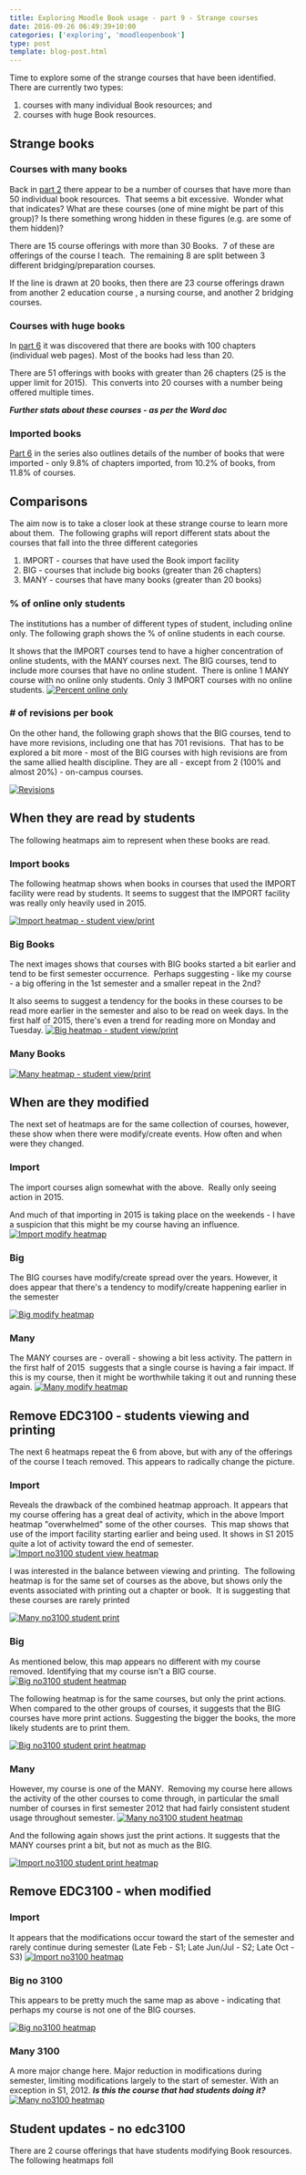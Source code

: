 ```yaml
---
title: Exploring Moodle Book usage - part 9 - Strange courses
date: 2016-09-26 06:49:39+10:00
categories: ['exploring', 'moodleopenbook']
type: post
template: blog-post.html
---
```

Time to explore some of the strange courses that have been identified.  There are currently two types:

1. courses with many individual Book resources; and
2. courses with huge Book resources.

## Strange books

### Courses with many books

Back in [part 2](/blog2/2016/08/16/exploring-moodle-book-usage-part-2-overall-use/) there appear to be a number of courses that have more than 50 individual book resources.  That seems a bit excessive.  Wonder what that indicates? What are these courses (one of mine might be part of this group)? Is there something wrong hidden in these figures (e.g. are some of them hidden)?

There are 15 course offerings with more than 30 Books.  7 of these are offerings of the course I teach.  The remaining 8 are split between 3 different bridging/preparation courses.

If the line is drawn at 20 books, then there are 23 course offerings drawn from another 2 education course , a nursing course, and another 2 bridging courses.

### Courses with huge books

In [part 6](/blog2/2016/09/04/exploring-moodle-book-usage-part-6-what-do-they-contain/) it was discovered that there are books with 100 chapters (individual web pages). Most of the books had less than 20.

There are 51 offerings with books with greater than 26 chapters (25 is the upper limit for 2015).  This converts into 20 courses with a number being offered multiple times.

_**Further stats about these courses - as per the Word doc**_

### Imported books

[Part 6](/blog2/2016/09/04/exploring-moodle-book-usage-part-6-what-do-they-contain/) in the series also outlines details of the number of books that were imported - only 9.8% of chapters imported, from 10.2% of books, from 11.8% of courses.

## Comparisons

The aim now is to take a closer look at these strange course to learn more about them.  The following graphs will report different stats about the courses that fall into the three different categories

1. IMPORT - courses that have used the Book import facility
2. BIG - courses that include big books (greater than 26 chapters)
3. MANY - courses that have many books (greater than 20 books)

### % of online only students

The institutions has a number of different types of student, including online only. The following graph shows the % of online students in each course.

It shows that the IMPORT courses tend to have a higher concentration of online students, with the MANY courses next. The BIG courses, tend to include more courses that have no online student.  There is online 1 MANY course with no online only students. Only 3 IMPORT courses with no online students. [![Percent online only](images/29802065792_635e47bc2c_z.jpg)](https://www.flickr.com/photos/david_jones/29802065792/in/dateposted-public/ "Percent online only")

### \# of revisions per book

On the other hand, the following graph shows that the BIG courses, tend to have more revisions, including one that has 701 revisions.  That has to be explored a bit more - most of the BIG courses with high revisions are from the same allied health discipline. They are all - except from 2 (100% and almost 20%) - on-campus courses.

[![Revisions](images/29802065722_7e06db92b7_z.jpg)](https://www.flickr.com/photos/david_jones/29802065722/in/dateposted-public/ "Revisions")

## When they are read by students

The following heatmaps aim to represent when these books are read.

### Import books

The following heatmap shows when books in courses that used the IMPORT facility were read by students. It seems to suggest that the IMPORT facility was really only heavily used in 2015.

[![Import heatmap - student view/print](images/29833312101_1dcf4cbd95_z.jpg)](https://www.flickr.com/photos/david_jones/29833312101/in/dateposted-public/ "Import heatmap - student view/print")

### Big Books

The next images shows that courses with BIG books started a bit earlier and tend to be first semester occurrence.  Perhaps suggesting - like my course - a big offering in the 1st semester and a smaller repeat in the 2nd?

It also seems to suggest a tendency for the books in these courses to be read more earlier in the semester and also to be read on week days. In the first half of 2015, there's even a trend for reading more on Monday and Tuesday. [![Big heatmap  - student view/print](images/29289337414_5046b1abac_z.jpg)](https://www.flickr.com/photos/david_jones/29289337414/in/dateposted-public/ "Big heatmap  - student view/print")

### Many Books

[![Many heatmap - student view/print](images/29289337014_4176914d75_z.jpg)](https://www.flickr.com/photos/david_jones/29289337014/in/dateposted-public/ "Many heatmap - student view/print")

## When are they modified

The next set of heatmaps are for the same collection of courses, however, these show when there were modify/create events. How often and when were they changed.

### Import

The import courses align somewhat with the above.  Really only seeing action in 2015.

And much of that importing in 2015 is taking place on the weekends - I have a suspicion that this might be my course having an influence. [![Import modify heatmap](images/29803026692_f442282bf2_z.jpg)](https://www.flickr.com/photos/david_jones/29803026692/in/dateposted-public/ "Import modify heatmap")

### Big

The BIG courses have modify/create spread over the years. However, it does appear that there's a tendency to modify/create happening earlier in the semester

[![Big modify heatmap](images/29917136745_6014a0a3f4_z.jpg)](https://www.flickr.com/photos/david_jones/29917136745/in/dateposted-public/ "Big modify heatmap")

### Many

The MANY courses are - overall - showing a bit less activity. The pattern in the first half of 2015  suggests that a single course is having a fair impact. If this is my course, then it might be worthwhile taking it out and running these again. [![Many modify heatmap](images/29622525070_af9b06c570_z.jpg)](https://www.flickr.com/photos/david_jones/29622525070/in/dateposted-public/ "Many modify heatmap")

## Remove EDC3100 - students viewing and printing

The next 6 heatmaps repeat the 6 from above, but with any of the offerings of the course I teach removed. This appears to radically change the picture.

### Import

Reveals the drawback of the combined heatmap approach. It appears that my course offering has a great deal of activity, which in the above Import heatmap "overwhelmed" some of the other courses.  This map shows that use of the import facility starting earlier and being used. It shows in S1 2015 quite a lot of activity toward the end of semester. [![Import no3100 student view heatmap](images/29298958624_8acda1fa9a_z.jpg)](https://www.flickr.com/photos/david_jones/29298958624/in/dateposted-public/ "Import no3100 student view heatmap")

I was interested in the balance between viewing and printing.  The following heatmap is for the same set of courses as the above, but shows only the events associated with printing out a chapter or book.  It is suggesting that these courses are rarely printed

[![Many no3100 student print](images/29632582890_1ce3cf272a_z.jpg)](https://www.flickr.com/photos/david_jones/29632582890/in/dateposted-public/ "Many no3100 student print")

### Big

As mentioned below, this map appears no different with my course removed. Identifying that my course isn't a BIG course. [![Big no3100 student heatmap](images/29891641506_883a0e6640_z.jpg)](https://www.flickr.com/photos/david_jones/29891641506/in/dateposted-public/ "Big no3100 student heatmap")

The following heatmap is for the same courses, but only the print actions. When compared to the other groups of courses, it suggests that the BIG courses have more print actions. Suggesting the bigger the books, the more likely students are to print them.

[![Big no3100 student print heatmap](images/29299997973_1292c05a6b_z.jpg)](https://www.flickr.com/photos/david_jones/29299997973/in/dateposted-public/ "Big no3100 student print heatmap")

### Many

However, my course is one of the MANY.  Removing my course here allows the activity of the other courses to come through, in particular the small number of courses in first semester 2012 that had fairly consistent student usage throughout semester. [![Many no3100 student heatmap](images/29891641116_654e25233b_z.jpg)](https://www.flickr.com/photos/david_jones/29891641116/in/dateposted-public/ "Many no3100 student heatmap")

And the following again shows just the print actions. It suggests that the MANY courses print a bit, but not as much as the BIG.

[![Import no3100 student print heatmap](images/29299997413_70981f09e5_z.jpg)](https://www.flickr.com/photos/david_jones/29299997413/in/dateposted-public/ "Import no3100 student print heatmap")

## Remove EDC3100 - when modified

### Import

It appears that the modifications occur toward the start of the semester and rarely continue during semester (Late Feb - S1; Late Jun/Jul - S2; Late Oct - S3) [![Import no3100 heatmap](images/29833885401_69db3c062d_z.jpg)](https://www.flickr.com/photos/david_jones/29833885401/in/dateposted-public/ "Import no3100 heatmap")

### Big no 3100

This appears to be pretty much the same map as above - indicating that perhaps my course is not one of the BIG courses.

[![Big no3100 heatmap](images/29917360415_6cbe97a596_z.jpg)](https://www.flickr.com/photos/david_jones/29917360415/in/dateposted-public/ "Big no3100 heatmap")

### Many 3100

A more major change here. Major reduction in modifications during semester, limiting modifications largely to the start of semester. With an exception in S1, 2012. _**Is this the course that had students doing it?**_ [![Many no3100 heatmap](images/29917360055_e773f88ee6_z.jpg)](https://www.flickr.com/photos/david_jones/29917360055/in/dateposted-public/ "Many no3100 heatmap")

## Student updates - no edc3100

There are 2 course offerings that have students modifying Book resources. The following heatmaps foll